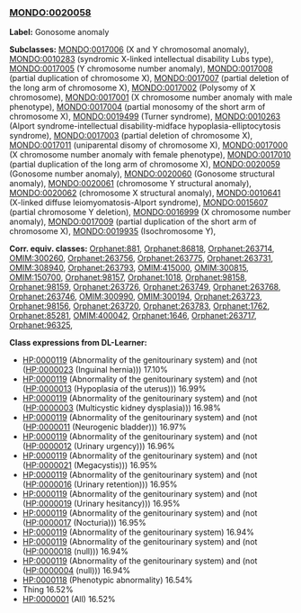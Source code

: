 
### [MONDO:0020058](http://purl.obolibrary.org/obo/MONDO_0020058)
**Label:** Gonosome anomaly

**Subclasses:** [MONDO:0017006](http://purl.obolibrary.org/obo/MONDO_0017006) (X and Y chromosomal anomaly), [MONDO:0010283](http://purl.obolibrary.org/obo/MONDO_0010283) (syndromic X-linked intellectual disability Lubs type), [MONDO:0017005](http://purl.obolibrary.org/obo/MONDO_0017005) (Y chromosome number anomaly), [MONDO:0017008](http://purl.obolibrary.org/obo/MONDO_0017008) (partial duplication of chromosome X), [MONDO:0017007](http://purl.obolibrary.org/obo/MONDO_0017007) (partial deletion of the long arm of chromosome X), [MONDO:0017002](http://purl.obolibrary.org/obo/MONDO_0017002) (Polysomy of X chromosome), [MONDO:0017001](http://purl.obolibrary.org/obo/MONDO_0017001) (X chromosome number anomaly with male phenotype), [MONDO:0017004](http://purl.obolibrary.org/obo/MONDO_0017004) (partial monosomy of the short arm of chromosome X), [MONDO:0019499](http://purl.obolibrary.org/obo/MONDO_0019499) (Turner syndrome), [MONDO:0010263](http://purl.obolibrary.org/obo/MONDO_0010263) (Alport syndrome-intellectual disability-midface hypoplasia-elliptocytosis syndrome), [MONDO:0017003](http://purl.obolibrary.org/obo/MONDO_0017003) (partial deletion of chromosome X), [MONDO:0017011](http://purl.obolibrary.org/obo/MONDO_0017011) (uniparental disomy of chromosome X), [MONDO:0017000](http://purl.obolibrary.org/obo/MONDO_0017000) (X chromosome number anomaly with female phenotype), [MONDO:0017010](http://purl.obolibrary.org/obo/MONDO_0017010) (partial duplication of the long arm of chromosome X), [MONDO:0020059](http://purl.obolibrary.org/obo/MONDO_0020059) (Gonosome number anomaly), [MONDO:0020060](http://purl.obolibrary.org/obo/MONDO_0020060) (Gonosome structural anomaly), [MONDO:0020061](http://purl.obolibrary.org/obo/MONDO_0020061) (chromosome Y structural anomaly), [MONDO:0020062](http://purl.obolibrary.org/obo/MONDO_0020062) (chromosome X structural anomaly), [MONDO:0010641](http://purl.obolibrary.org/obo/MONDO_0010641) (X-linked diffuse leiomyomatosis-Alport syndrome), [MONDO:0015607](http://purl.obolibrary.org/obo/MONDO_0015607) (partial chromosome Y deletion), [MONDO:0016999](http://purl.obolibrary.org/obo/MONDO_0016999) (X chromosome number anomaly), [MONDO:0017009](http://purl.obolibrary.org/obo/MONDO_0017009) (partial duplication of the short arm of chromosome X), [MONDO:0019935](http://purl.obolibrary.org/obo/MONDO_0019935) (Isochromosome Y), 

**Corr. equiv. classes:** [Orphanet:881](http://www.orpha.net/ORDO/Orphanet_881), [Orphanet:86818](http://www.orpha.net/ORDO/Orphanet_86818), [Orphanet:263714](http://www.orpha.net/ORDO/Orphanet_263714), [OMIM:300260](http://purl.obolibrary.org/obo/OMIM_300260), [Orphanet:263756](http://www.orpha.net/ORDO/Orphanet_263756), [Orphanet:263775](http://www.orpha.net/ORDO/Orphanet_263775), [Orphanet:263731](http://www.orpha.net/ORDO/Orphanet_263731), [OMIM:308940](http://purl.obolibrary.org/obo/OMIM_308940), [Orphanet:263793](http://www.orpha.net/ORDO/Orphanet_263793), [OMIM:415000](http://purl.obolibrary.org/obo/OMIM_415000), [OMIM:300815](http://purl.obolibrary.org/obo/OMIM_300815), [OMIM:150700](http://purl.obolibrary.org/obo/OMIM_150700), [Orphanet:98157](http://www.orpha.net/ORDO/Orphanet_98157), [Orphanet:1018](http://www.orpha.net/ORDO/Orphanet_1018), [Orphanet:98158](http://www.orpha.net/ORDO/Orphanet_98158), [Orphanet:98159](http://www.orpha.net/ORDO/Orphanet_98159), [Orphanet:263726](http://www.orpha.net/ORDO/Orphanet_263726), [Orphanet:263749](http://www.orpha.net/ORDO/Orphanet_263749), [Orphanet:263768](http://www.orpha.net/ORDO/Orphanet_263768), [Orphanet:263746](http://www.orpha.net/ORDO/Orphanet_263746), [OMIM:300990](http://purl.obolibrary.org/obo/OMIM_300990), [OMIM:300194](http://purl.obolibrary.org/obo/OMIM_300194), [Orphanet:263723](http://www.orpha.net/ORDO/Orphanet_263723), [Orphanet:98156](http://www.orpha.net/ORDO/Orphanet_98156), [Orphanet:263720](http://www.orpha.net/ORDO/Orphanet_263720), [Orphanet:263783](http://www.orpha.net/ORDO/Orphanet_263783), [Orphanet:1762](http://www.orpha.net/ORDO/Orphanet_1762), [Orphanet:85281](http://www.orpha.net/ORDO/Orphanet_85281), [OMIM:400042](http://purl.obolibrary.org/obo/OMIM_400042), [Orphanet:1646](http://www.orpha.net/ORDO/Orphanet_1646), [Orphanet:263717](http://www.orpha.net/ORDO/Orphanet_263717), [Orphanet:96325](http://www.orpha.net/ORDO/Orphanet_96325), 

**Class expressions from DL-Learner:**

- [HP:0000119](http://purl.obolibrary.org/obo/HP_0000119) (Abnormality of the genitourinary system) and (not ([HP:0000023](http://purl.obolibrary.org/obo/HP_0000023) (Inguinal hernia))) 17.10%
- [HP:0000119](http://purl.obolibrary.org/obo/HP_0000119) (Abnormality of the genitourinary system) and (not ([HP:0000013](http://purl.obolibrary.org/obo/HP_0000013) (Hypoplasia of the uterus))) 16.99%
- [HP:0000119](http://purl.obolibrary.org/obo/HP_0000119) (Abnormality of the genitourinary system) and (not ([HP:0000003](http://purl.obolibrary.org/obo/HP_0000003) (Multicystic kidney dysplasia))) 16.98%
- [HP:0000119](http://purl.obolibrary.org/obo/HP_0000119) (Abnormality of the genitourinary system) and (not ([HP:0000011](http://purl.obolibrary.org/obo/HP_0000011) (Neurogenic bladder))) 16.97%
- [HP:0000119](http://purl.obolibrary.org/obo/HP_0000119) (Abnormality of the genitourinary system) and (not ([HP:0000012](http://purl.obolibrary.org/obo/HP_0000012) (Urinary urgency))) 16.96%
- [HP:0000119](http://purl.obolibrary.org/obo/HP_0000119) (Abnormality of the genitourinary system) and (not ([HP:0000021](http://purl.obolibrary.org/obo/HP_0000021) (Megacystis))) 16.95%
- [HP:0000119](http://purl.obolibrary.org/obo/HP_0000119) (Abnormality of the genitourinary system) and (not ([HP:0000016](http://purl.obolibrary.org/obo/HP_0000016) (Urinary retention))) 16.95%
- [HP:0000119](http://purl.obolibrary.org/obo/HP_0000119) (Abnormality of the genitourinary system) and (not ([HP:0000019](http://purl.obolibrary.org/obo/HP_0000019) (Urinary hesitancy))) 16.95%
- [HP:0000119](http://purl.obolibrary.org/obo/HP_0000119) (Abnormality of the genitourinary system) and (not ([HP:0000017](http://purl.obolibrary.org/obo/HP_0000017) (Nocturia))) 16.95%
- [HP:0000119](http://purl.obolibrary.org/obo/HP_0000119) (Abnormality of the genitourinary system) 16.94%
- [HP:0000119](http://purl.obolibrary.org/obo/HP_0000119) (Abnormality of the genitourinary system) and (not ([HP:0000018](http://purl.obolibrary.org/obo/HP_0000018) (null))) 16.94%
- [HP:0000119](http://purl.obolibrary.org/obo/HP_0000119) (Abnormality of the genitourinary system) and (not ([HP:0000004](http://purl.obolibrary.org/obo/HP_0000004) (null))) 16.94%
- [HP:0000118](http://purl.obolibrary.org/obo/HP_0000118) (Phenotypic abnormality) 16.54%
- Thing 16.52%
- [HP:0000001](http://purl.obolibrary.org/obo/HP_0000001) (All) 16.52%


